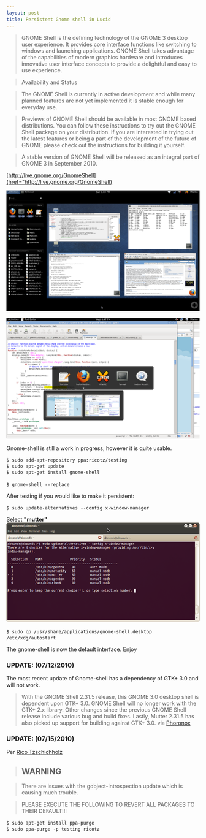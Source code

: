 ```yaml
---
layout: post
title: Persistent Gnome shell in Lucid
---
```


> GNOME Shell is the defining technology of the GNOME 3 desktop user experience. It provides core interface functions like switching to windows and launching applications. GNOME Shell takes advantage of the capabilities of modern graphics hardware and introduces innovative user interface concepts to provide a delightful and easy to use experience.

> Availability and Status

> The GNOME Shell is currently in active development and while many planned features are not yet implemented it is stable enough for everyday use.

> Previews of GNOME Shell should be available in most GNOME based distributions. You can follow these instructions to try out the GNOME Shell package on your distribution. If you are interested in trying out the latest features or being a part of the development of the future of GNOME please check out the instructions for building it yourself.

> A stable version of GNOME Shell will be released as an integral part of GNOME 3 in September 2010.

[http://live.gnome.org/GnomeShell](href="http://live.gnome.org/GnomeShell)

![gnomeshell](/content/images/gnomeshell.png)

![gnomeshell-tab](/content/images/gnomeshell-tab.png)

Gnome-shell is still a work in progress, however it is quite usable.

	$ sudo add-apt-repository ppa:ricotz/testing
	$ sudo apt-get update
	$ sudo apt-get install gnome-shell

	$ gnome-shell --replace

After testing if you would like to make it persistent:

	$ sudo update-alternatives --config x-window-manager

Select **"mutter"**
![gnomeshell-term](/content/images/gnomeshell-term.png)

	$ sudo cp /usr/share/applications/gnome-shell.desktop /etc/xdg/autostart

The gnome-shell is now the default interface. Enjoy
### UPDATE: (07/12/2010)
The most recent update of Gnome-shell has a dependency of GTK+ 3.0 and will not work.
> With the GNOME Shell 2.31.5 release, this GNOME 3.0 desktop shell is dependent upon GTK+ 3.0. GNOME Shell will no longer work with the GTK+ 2.x library. Other changes since the previous GNOME Shell release include various bug and build fixes. Lastly, Mutter 2.31.5 has also picked up support for building against GTK+ 3.0.
via <a href="http://www.phoronix.com/scan.php?page=news_item&amp;px=ODQwOA">Phoronox</a>

### UPDATE: (07/15/2010)
Per <a href="https://launchpad.net/~ricotz/+archive/testing">Rico Tzschichholz</a>

> ## WARNING

> There are issues with the gobject-introspection update which is causing much trouble.

> PLEASE EXECUTE THE FOLLOWING TO REVERT ALL PACKAGES TO THEIR DEFAULT!!!

	$ sudo apt-get install ppa-purge
	$ sudo ppa-purge -p testing ricotz
